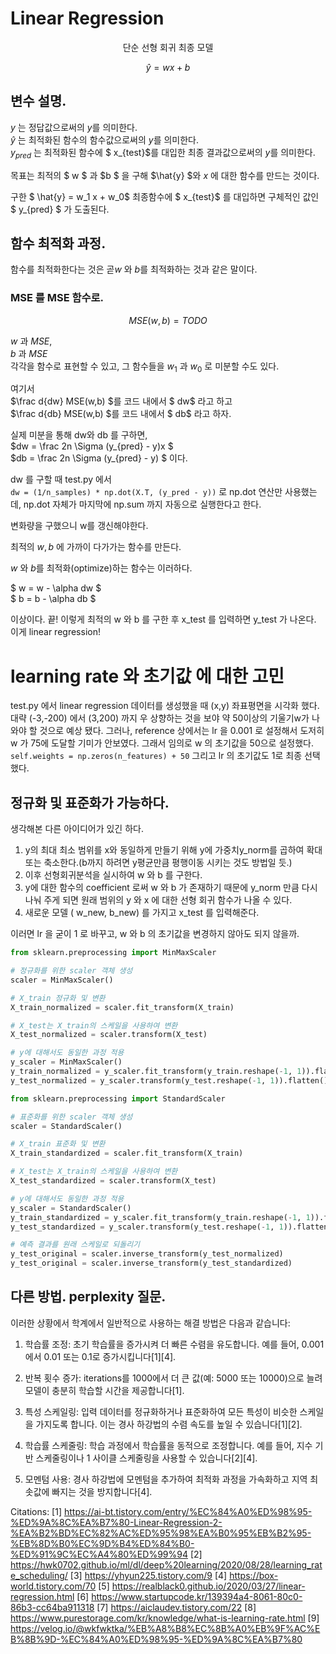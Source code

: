 # Linear Regression
<center>
단순 선형 회귀 최종 모델 
</center>

$$
\hat{y} = w x + b
$$ 

## 변수 설명.
$y$ 는 정답값으로써의 $y$를 의미한다.    
$\hat{y}$ 는 최적화된 함수의 함수값으로써의 $y$를 의미한다.   
$y_{pred}$ 는 최적화된 함수에 $ x_{test}$를 대입한 최종 결과값으로써의 $y$를 의미한다. 

목표는 최적의 $ w $ 과 $b $ 을 구해 $\hat{y} $와 $x$ 에  대한 함수를 만드는 것이다.   

구한 $ \hat{y} = w_1 x + w_0$ 최종함수에 $ x_{test}$ 를 대입하면 구체적인 값인 $ y_{pred} $ 가 도출된다.


## 함수 최적화 과정.
함수를 최적화한다는 것은 곧$w$ 와 $b$를 최적화하는 것과 같은 말이다.
### MSE 를 MSE 함수로.
$$  MSE(w, b) = TODO $$ 




$w$ 과 $MSE$,   
$b$ 과 $MSE$   
각각을 함수로 표현할 수 있고, 그 함수들을 $w_1$ 과 $w_0$ 로 미분할 수도 있다.


여기서    
$\frac d{dw} MSE(w,b)  $를 코드 내에서 $ dw$ 라고 하고  
$\frac d{db} MSE(w,b)  $를 코드 내에서 $ db$ 라고 하자.

실제 미분을 통해 dw와 db 를 구하면,   
$dw = \frac 2n \Sigma (y_{pred} - y)x  $   
$db = \frac 2n \Sigma (y_{pred} - y)  $
이다.    

dw 를 구할 때 test.py 에서    
`dw = (1/n_samples) * np.dot(X.T, (y_pred - y))`
로 np.dot 연산만 사용했는데, np.dot 자체가 마지막에 np.sum 까지 자동으로 실행한다고 한다.

변화량을 구했으니 w를 갱신해야한다.

최적의 $w, b$ 에 가까이 다가가는 함수를 만든다.

$w$ 와 $b$를 최적화(optimize)하는 함수는 이러하다.

$ w = w - \alpha dw $   
$ b = b - \alpha db $

이상이다. 끝! 이렇게 최적의 w 와 b 를 구한 후 x_test 를 입력하면 y_test 가 나온다. 이게 linear regression!

# learning rate 와 초기값 에 대한 고민
test.py 에서 linear regression 데이터를 생성했을 때 (x,y) 좌표평면을 시각화 했다. 대략 (-3,-200) 에서 (3,200) 까지 우 상향하는 것을 보야 약 50이상의 기울기w가 나와야 할 것으로 예상 됐다. 그러나, reference 상에서는 lr 을 0.001 로 설정해서 도저히 w 가 75에 도달할 기미가 안보였다. 그래서 임의로 w 의 초기값을 50으로 설정했다. `self.weights = np.zeros(n_features) + 50` 그리고 lr 의 초기값도 1로 최종 선택했다.   


## 정규화 및 표준화가 가능하다.
생각해본 다른 아이디어가 있긴 하다.   
1. y의 최대 최소 범위를 x와 동일하게 만들기 위해 y에 가중치y_norm를 곱하여 확대 또는 축소한다.(b까지 하려면 y평균만큼 평행이동 시키는 것도 방법일 듯.)
2. 이후 선형회귀분석을 실시하여 w 와 b 를 구한다.
3. y에 대한 함수의 coefficient 로써 w 와 b 가 존재하기 때문에 y_norm 만큼 다시 나눠 주게 되면 원래 범위의 y 와 x 에 대한 선형 회귀 함수가 나올 수 있다.
4. 새로운 모델 ( w_new, b_new) 를 가지고 x_test 를 입력해준다.

이러면 lr 을 굳이 1 로 바꾸고, w 와 b 의 초기값을 변경하지 않아도 되지 않을까.
```python
from sklearn.preprocessing import MinMaxScaler

# 정규화를 위한 scaler 객체 생성
scaler = MinMaxScaler()

# X_train 정규화 및 변환
X_train_normalized = scaler.fit_transform(X_train)

# X_test는 X_train의 스케일을 사용하여 변환
X_test_normalized = scaler.transform(X_test)

# y에 대해서도 동일한 과정 적용
y_scaler = MinMaxScaler()
y_train_normalized = y_scaler.fit_transform(y_train.reshape(-1, 1)).flatten()
y_test_normalized = y_scaler.transform(y_test.reshape(-1, 1)).flatten()
```
```python
from sklearn.preprocessing import StandardScaler

# 표준화를 위한 scaler 객체 생성
scaler = StandardScaler()

# X_train 표준화 및 변환
X_train_standardized = scaler.fit_transform(X_train)

# X_test는 X_train의 스케일을 사용하여 변환
X_test_standardized = scaler.transform(X_test)

# y에 대해서도 동일한 과정 적용
y_scaler = StandardScaler()
y_train_standardized = y_scaler.fit_transform(y_train.reshape(-1, 1)).flatten()
y_test_standardized = y_scaler.transform(y_test.reshape(-1, 1)).flatten()
```
```python
# 예측 결과를 원래 스케일로 되돌리기
y_test_original = scaler.inverse_transform(y_test_normalized)
y_test_original = scaler.inverse_transform(y_test_standardized)
```

## 다른 방법. perplexity 질문.
이러한 상황에서 학계에서 일반적으로 사용하는 해결 방법은 다음과 같습니다:

1. 학습률 조정: 초기 학습률을 증가시켜 더 빠른 수렴을 유도합니다. 예를 들어, 0.001에서 0.01 또는 0.1로 증가시킵니다[1][4].

2. 반복 횟수 증가: iterations를 1000에서 더 큰 값(예: 5000 또는 10000)으로 늘려 모델이 충분히 학습할 시간을 제공합니다[1].

3. 특성 스케일링: 입력 데이터를 정규화하거나 표준화하여 모든 특성이 비슷한 스케일을 가지도록 합니다. 이는 경사 하강법의 수렴 속도를 높일 수 있습니다[1][2].

4. 학습률 스케줄링: 학습 과정에서 학습률을 동적으로 조정합니다. 예를 들어, 지수 기반 스케줄링이나 1 사이클 스케줄링을 사용할 수 있습니다[2][4].

5. 모멘텀 사용: 경사 하강법에 모멘텀을 추가하여 최적화 과정을 가속화하고 지역 최솟값에 빠지는 것을 방지합니다[4].

Citations:
[1] https://ai-bt.tistory.com/entry/%EC%84%A0%ED%98%95-%ED%9A%8C%EA%B7%80-Linear-Regression-2-%EA%B2%BD%EC%82%AC%ED%95%98%EA%B0%95%EB%B2%95-%EB%8D%B0%EC%9D%B4%ED%84%B0-%ED%91%9C%EC%A4%80%ED%99%94
[2] https://hwk0702.github.io/ml/dl/deep%20learning/2020/08/28/learning_rate_scheduling/
[3] https://yhyun225.tistory.com/9
[4] https://box-world.tistory.com/70
[5] https://realblack0.github.io/2020/03/27/linear-regression.html
[6] https://www.startupcode.kr/139394a4-8061-80c0-86b3-cc64ba911318
[7] https://aiclaudev.tistory.com/22
[8] https://www.purestorage.com/kr/knowledge/what-is-learning-rate.html
[9] https://velog.io/@wkfwktka/%EB%A8%B8%EC%8B%A0%EB%9F%AC%EB%8B%9D-%EC%84%A0%ED%98%95-%ED%9A%8C%EA%B7%80
